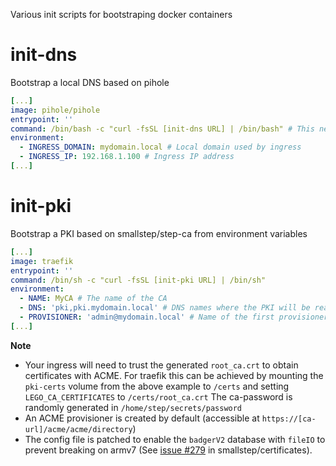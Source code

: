 Various init scripts for bootstraping docker containers

# init-dns

Bootstrap a local DNS based on pihole

```yaml
[...]
image: pihole/pihole
entrypoint: ''
command: /bin/bash -c "curl -fsSL [init-dns URL] | /bin/bash" # This needs to be bash for pihole
environment:
  - INGRESS_DOMAIN: mydomain.local # Local domain used by ingress
  - INGRESS_IP: 192.168.1.100 # Ingress IP address
[...]
```

# init-pki

Bootstrap a PKI based on smallstep/step-ca from environment variables

```yaml
[...]
image: traefik
entrypoint: ''
command: /bin/sh -c "curl -fsSL [init-pki URL] | /bin/sh"
environment:
  - NAME: MyCA # The name of the CA
  - DNS: 'pki,pki.mydomain.local' # DNS names where the PKI will be reachable 
  - PROVISIONER: 'admin@mydomain.local' # Name of the first provisioner
[...]
```

**Note**
- Your ingress will need to trust the generated `root_ca.crt` to obtain certificates with ACME. For traefik this can be achieved by mounting the `pki-certs` volume from the above example to `/certs` and setting `LEGO_CA_CERTIFICATES` to `/certs/root_ca.crt`
The ca-password is randomly generated in `/home/step/secrets/password`
- An ACME provisioner is created by default (accessible at `https://[ca-url]/acme/acme/directory`)
- The config file is patched to enable the `badgerV2` database with `fileIO` to prevent breaking on armv7 (See [issue #279](https://github.com/smallstep/certificates/issues/279) in smallstep/certificates).
